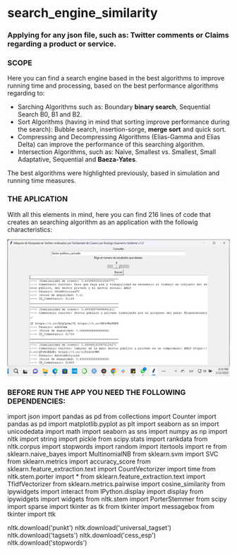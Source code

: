 # search_engine_similarity
### Applying for any json file, such as: Twitter comments or Claims regarding a product or service.

### SCOPE
Here you can find a search engine based in the best algorithms to improve running time and processing, based on the best performance algorithms regarding to: 

- Sarching Algorithms such as: Boundary **binary search**, Sequential Search B0, B1 and B2.
- Sort Algorithms (having in mind that sorting improve performance during the search): Bubble search, insertion-sorge, **merge sort** and quick sort.
- Compressing and Decompressing Algorithms (Elias-Gamma and Elias Delta) can improve the performance of this searching algorithm.
- Intersection Algorithms, such as: Naive, Smallest vs. Smallest, Small Adaptative, Sequential and **Baeza-Yates**.

The best algorithms were highlighted previously, based in simulation and running time measures.

### THE APLICATION
With all this elements in mind, here you can find 216 lines of code that creates an searching algorithm as an application with the followig characteristics: 

![Alt](https://github.com/RodGuarneros/search_engine_similarity/blob/main/Aplicaci%C3%B3n.png)

### BEFORE RUN THE APP YOU NEED THE FOLLOWING DEPENDENCIES: 
import json
import pandas as pd
from collections import Counter
import pandas as pd
import matplotlib.pyplot as plt
import seaborn as sn
import unicodedata
import math
import seaborn as sns
import numpy as np
import nltk
import string
import pickle
from scipy.stats import rankdata
from nltk.corpus import stopwords
import random
import itertools
import re
from sklearn.naive_bayes import MultinomialNB
from sklearn.svm import SVC
from sklearn.metrics import accuracy_score
from sklearn.feature_extraction.text import CountVectorizer
import time
from nltk.stem.porter import *
from sklearn.feature_extraction.text import TfidfVectorizer
from sklearn.metrics.pairwise import cosine_similarity
from ipywidgets import interact
from IPython.display import display
from ipywidgets import widgets
from nltk.stem import PorterStemmer
from scipy import sparse
import tkinter as tk
from tkinter import messagebox
from tkinter import ttk

nltk.download('punkt')
nltk.download('universal_tagset')
nltk.download('tagsets')
nltk.download('cess_esp')
nltk.download('stopwords')








